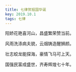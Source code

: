 ```yaml
---
title: 七律贺祖国华诞
key: 2019.10.1
tags: 七律
---
```


阳娇花艳喜河山，昌盛繁荣赞当前。

风雨洗涤病夫貌，云烟铸造醒狮颜。

壮志蛟龙能探海，豪情飞马可上天。

国强民富成盛世，齐寿辉煌七十年。

</br>


